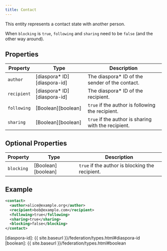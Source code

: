 ```yaml
---
title: Contact
---
```


This entity represents a contact state with another person.

When `blocking` is `true`, `following` and `sharing` need to be `false` (and the other way around).

## Properties

| Property    | Type                         | Description                                         |
| ----------- | ---------------------------- | --------------------------------------------------- |
| `author`    | [diaspora\* ID][diaspora-id] | The diaspora\* ID of the sender of the contact.     |
| `recipient` | [diaspora\* ID][diaspora-id] | The diaspora\* ID of the recipient.                 |
| `following` | [Boolean][boolean]           | `true` if the author is following the recipient.    |
| `sharing`   | [Boolean][boolean]           | `true` if the author is sharing with the recipient. |

## Optional Properties

| Property   | Type               | Description                                     |
| ---------- | ------------------ | ----------------------------------------------- |
| `blocking` | [Boolean][boolean] | `true` if the author is blocking the recipient. |

## Example

~~~xml
<contact>
  <author>alice@example.org</author>
  <recipient>bob@example.com</recipient>
  <following>true</following>
  <sharing>true</sharing>
  <blocking>false</blocking>
</contact>
~~~

[diaspora-id]: {{ site.baseurl }}/federation/types.html#diaspora-id
[boolean]: {{ site.baseurl }}/federation/types.html#boolean
